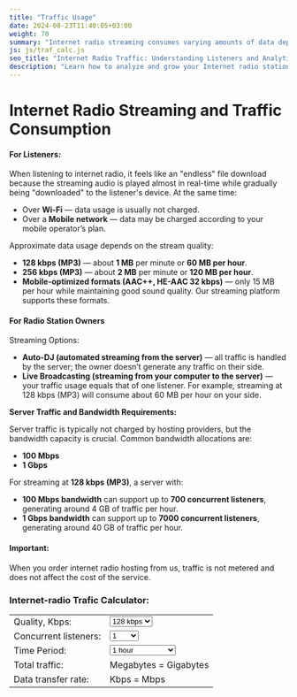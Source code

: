 ```yaml
---
title: "Traffic Usage"
date: 2024-08-23T11:40:05+03:00
weight: 70
summary: "Internet radio streaming consumes varying amounts of data depending on stream quality, with listeners using about 60 MB per hour. Use our interactive traffic calculator to get the actual numbers."
js: js/traf_calc.js
seo_title: "Internet Radio Traffic: Understanding Listeners and Analytics, Traffic calculator"
description: "Learn how to analyze and grow your Internet radio station’s audience. Understand traffic sources, listener analytics, and strategies to increase your station’s reach."
---
```


# Internet Radio Streaming and Traffic Consumption

#### For Listeners:
When listening to internet radio, it feels like an "endless" file download because the streaming audio is played almost in real-time while gradually being "downloaded" to the listener's device. At the same time:
- Over **Wi-Fi** — data usage is usually not charged.
- Over a **Mobile network** — data may be charged according to your mobile operator’s plan.

Approximate data usage depends on the stream quality:

- **128 kbps (MP3)** — about **1 MB** per minute or **60 MB per hour**.
- **256 kbps (MP3)** — about **2 MB** per minute or **120 MB per hour**.
- **Mobile-optimized formats (AAC++, HE-AAC 32 kbps)** — only 15 MB per hour while maintaining good sound quality. Our streaming platform supports these formats.

#### For Radio Station Owners

Streaming Options:

- **Auto-DJ (automated streaming from the server)** — all traffic is handled by the server; the owner doesn’t generate any traffic on their side.
- **Live Broadcasting (streaming from your computer to the server)** — your traffic usage equals that of one listener. For example, streaming at 128 kbps (MP3) will consume about 60 MB per hour on your side.

**Server Traffic and Bandwidth Requirements:**

Server traffic is typically not charged by hosting providers, but the bandwidth capacity is crucial. Common bandwidth allocations are:

- **100 Mbps**
- **1 Gbps**

For streaming at **128 kbps (MP3)**, a server with:

- **100 Mbps bandwidth** can support up to **700 concurrent listeners**, generating around 4 GB of traffic per hour.
- **1 Gbps bandwidth** can support up to **7000 concurrent listeners**, generating around 40 GB of traffic per hour.

#### Important:
When you order internet radio hosting from us, traffic is not metered and does not affect the cost of the service.

### Internet-radio Trafic Calculator:

<table class="common-table">
    <tr>
    <td>Quality, Kbps:</td>
    <td>
        <div class="select">
            <select id="quality"  class="form-control input-small">
                <option value="24">24 kbps</option>
                <option value="32">32 kbps</option>
                <option value="64">64 kbps</option>
                <option value="96">96 kbps</option>
                <option value="128" selected>128 kbps</option>
                <option value="192">192 kbps</option>
                <option value="256">256 kbps</option>
                <option value="320">320 kbps</option>
            </select>
        </div>
    </td>
    </tr>
    <tr>
        <td>Сoncurrent listeners:</td>
        <td>
            <div class="select small">
                <select id="listeners">
                    <option value="1" selected="">1</option>
                    <option value="5">5</option>
                    <option value="10">10</option>
                    <option value="15">15</option>
                    <option value="20">20</option>
                    <option value="25">25</option>
                    <option value="30">30</option>
                    <option value="35">35</option>
                    <option value="40">40</option>
                    <option value="50">50</option>
                    <option value="60">60</option>
                    <option value="70">70</option>
                    <option value="80">80</option>
                    <option value="90">90</option>
                    <option value="100">100</option>
                    <option value="150">150</option>
                    <option value="200">200</option>
                    <option value="250">250</option>
                    <option value="300">300</option>
                    <option value="350">350</option>
                    <option value="400">400</option>
                    <option value="450">450</option>
                    <option value="500">500</option>
                    <option value="600">600</option>
                    <option value="700">700</option>
                    <option value="800">800</option>
                    <option value="900">900</option>
                    <option value="1000">1000</option>
                </select>
            </div>
        </td>
    </tr>
    <tr>
        <td>Time Period:</td>
        <td>
            <div class="select">
            <select id="period">
                <option value="0.5">30 minutes</option>
                <option value="1" selected="selected">1 hour</option>
                <option value="2">2 hours</option>
                <option value="4">4 hours</option>
                <option value="8">8 hours</option>
                <option value="24">1 day</option>
                <option value="168">Week (7 days)</option>
                <option value="720">Month (30 days)</option>
            </select>    
            </div>
        </td>
    </tr>
    <tr>
        <td>Total traffic:</td>
        <td>
            <span id="sum_m"></span> Megabytes = <span id="sum_g"></span> Gigabytes
        </td>
    </tr>
    <tr>
        <td>Data transfer rate:</td>
        <td>
            <span id="netspeed_k"></span> Kbps = <span id="netspeed_m"></span> Mbps
        </td>
    </tr>
</table>
<br />


